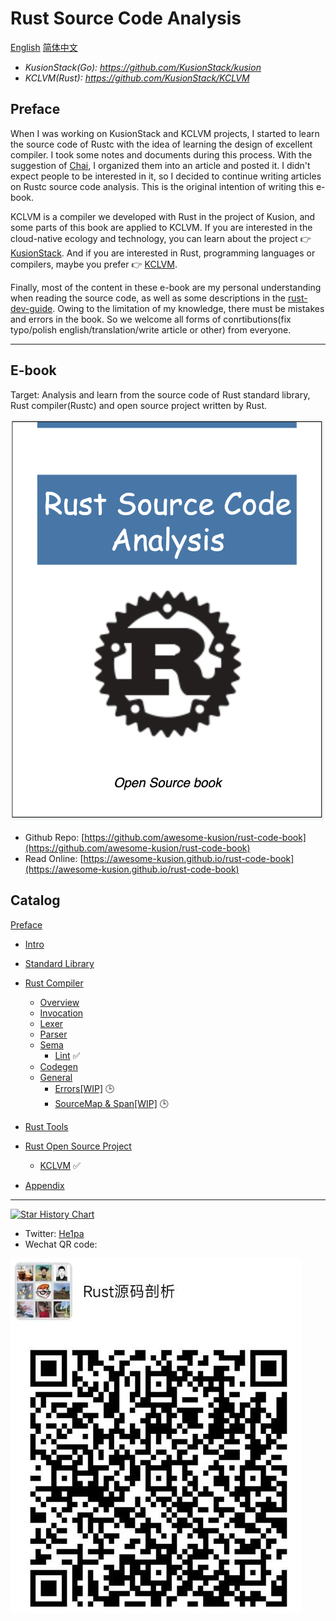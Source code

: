 # Rust Source Code Analysis

[English](https://github.com/awesome-kusion/rust-code-book) [简体中文](https://github.com/awesome-kusion/rust-code-book-zh)

- *KusionStack(Go): <https://github.com/KusionStack/kusion>*
- *KCLVM(Rust): <https://github.com/KusionStack/KCLVM>*

## Preface

When I was working on KusionStack and KCLVM projects, I started to learn the source code of Rustc with the idea of learning the design of excellent compiler. I took some notes and documents during this process. With the suggestion of [Chai](https://github.com/chai2010), I organized them into an article and posted it. I didn't expect people to be interested in it, so I decided to continue writing articles on Rustc source code analysis. This is the original intention of writing this e-book.

KCLVM is a compiler we developed with Rust in the project of Kusion, and some parts of this book are applied to KCLVM. If you are interested in the cloud-native ecology and technology, you can learn about the project &#x1F449; [KusionStack](https://github.com/KusionStack/kusion). And if you are interested in Rust, programming languages or compilers, maybe you prefer &#x1F449; [KCLVM]( https://github.com/KusionStack/KCLVM).

Finally, most of the content in these e-book are my personal understanding when reading the source code, as well as some descriptions in the [rust-dev-guide](https://rustc-dev-guide.rust-lang.org/about-this-guide.html). Owing to the limitation of my knowledge, there must be mistakes and errors in the book. So we welcome all forms of conrtibutions(fix typo/polish english/translation/write article or other) from everyone.

---

## E-book

Target: Analysis and learn from the source code of Rust standard library, Rust compiler(Rustc) and open source project written by Rust.

![cover](cover-full.png)

- Github Repo: [https://github.com/awesome-kusion/rust-code-book](https://github.com/awesome-kusion/rust-code-book)
- Read Online: [https://awesome-kusion.github.io/rust-code-book](https://awesome-kusion.github.io/rust-code-book)

## Catalog

[Preface](preface.md)

- [Intro](intro/readme.md)
- [Standard Library](stdlib/readme.md)
- [Rust Compiler](rustc/readme.md)
  - [Overview](rustc/overview/readme.md)
  - [Invocation](rustc/invocation/readme.md)
  - [Lexer](rustc/lexer/readme.md)
  - [Parser](rustc/parser/readme.md)
    <!-- - [AST](rustc/parser/ast/readme.md)
      - [AST definition](rustc/parser/ast/ast.md)
      - [Visitor](rustc/parser/ast/visitor.md)
    - [EarlyLint](rustc/parser/early-lint/readme.md) -->
  - [Sema](rustc/sema/readme.md)
    - [Lint](rustc/sema/lint/readme.md) &#x2705;
      <!-- - [Lint and LintPass](rustc/sema/lint/lint-pass.md) &#x2705;
      - [CombinedLintPass](rustc/sema/lint/combinedlintpass.md) &#x2705;
      - [Execution Process[WIP]](rustc/sema/lint/lint.md)  &#x1F552; -->
    <!-- - [Resolver](rustc/sema/resovler/readme.md)
    - [HIR lowering](rustc/sema/hir-lowering/readme.md)
      - [Trait solving](rustc/sema/hir-lowering/trait-solving/readme.md)
      - [Type Inference](rustc/sema/hir-lowering/type-inference/readme.md)
      - [Type Checking](rustc/sema/hir-lowering/type-checking/readme.md)
      - [LateLint](rustc/sema/late-lint/readme.md)
    - [MIR lowering](rustc/sema/mir-lowering/readme.md)
      - [Borrow checking](rustc/sema/mir-lowering/borrow-check/readme.md)
      - [MIR Optimized](rustc/sema/mir-lowering/mir-optimized/readme.md) -->
  - [Codegen](rustc/codegen/readme.md)
  - [General](rustc/general/readme.md)
    - [Errors[WIP]](rustc/general/errors/readme.md)  &#x1F552;
    - [SourceMap & Span[WIP]](rustc/general/sourcemap-span/readme.md)  &#x1F552;

- [Rust Tools](rust-tools/readme.md)
  <!-- - [Cargo](rust-tools/cargo/readme.md)
  - [Clippy](rust-tools/clippy/readme.md) -->

- [Rust Open Source Project](open-source/readme.md)
  - [KCLVM](open-source/KCLVM/readme.md) &#x2705;
- [Appendix](appendix/readme.md)

---

[![Star History Chart](https://api.star-history.com/svg?repos=awesome-kusion/rust-code-book&type=Date)](https://star-history.com/#awesome-kusion/rust-code-book&Date)

- Twitter: [He1pa](https://twitter.com/ZhengZh79945795)
- Wechat QR code:

![wechat](wechat.png)
